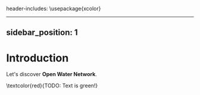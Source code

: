 header-includes: \usepackage{xcolor}

---
sidebar_position: 1
---

# Introduction

Let's discover **Open Water Network**.

\textcolor{red}{TODO: Text is green!}
